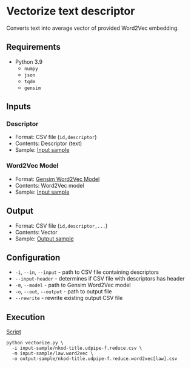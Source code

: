 # Vectorize text descriptor

Converts text into average vector of provided Word2Vec embedding.

## Requirements

- Python 3.9
    - `numpy`
    - `json`
    - `tqdm`
    - `gensim`

## Inputs

### Descriptor

- Format: CSV file (`id,descriptor`)
- Contents: Descriptor (text)
- Sample: [Input sample](input-sample/nkod-title.udpipe-f.reduce.csv)

### Word2Vec Model

- Format: [Gensim Word2Vec Model](https://radimrehurek.com/gensim/models/word2vec.html)
- Contents: Word2Vec model
- Sample: [Input sample](https://doi.org/10.5281/zenodo.3975084)

## Output

- Format: CSV file (`id,descriptor,...`)
- Contents: Vector
- Sample: [Output sample](output-sample/nkod-title.udpipe-f.reduce.word2vec[law].csv)

## Configuration

- `-i`, `--in`, `--input` - path to CSV file containing descriptors
- `--input-header` - determines if CSV file with descriptors has header
- `-m`, `--model` - path to Gensim Word2Vec model
- `-o`, `--out`, `--output` - path to output file
- `--rewrite` - rewrite existing output CSV file

## Execution

[Script](script)
```shell
python vectorize.py \
  -i input-sample/nkod-title.udpipe-f.reduce.csv \
  -m input-sample/law.word2vec \
  -o output-sample/nkod-title.udpipe-f.reduce.word2vec[law].csv
```
